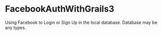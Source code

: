 # FacebookAuthWithGrails3
Using Facebook to Login or Sign Up in the local database. Database may be any types.
